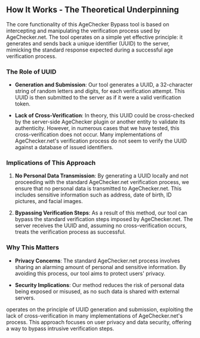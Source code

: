 ## How It Works - The Theoretical Underpinning

The core functionality of this AgeChecker Bypass tool is based on intercepting and manipulating the verification process used by AgeChecker.net. The tool operates on a simple yet effective principle: it generates and sends back a unique identifier (UUID) to the server, mimicking the standard response expected during a successful age verification process. 

### The Role of UUID

- **Generation and Submission**: Our tool generates a UUID, a 32-character string of random letters and digits, for each verification attempt. This UUID is then submitted to the server as if it were a valid verification token.
  
- **Lack of Cross-Verification**: In theory, this UUID could be cross-checked by the server-side AgeChecker plugin or another entity to validate its authenticity. However, in numerous cases that we have tested, this cross-verification does not occur. Many implementations of AgeChecker.net's verification process do not seem to verify the UUID against a database of issued identifiers.

### Implications of This Approach

1. **No Personal Data Transmission**: By generating a UUID locally and not proceeding with the standard AgeChecker.net verification process, we ensure that no personal data is transmitted to AgeChecker.net. This includes sensitive information such as address, date of birth, ID pictures, and facial images.

2. **Bypassing Verification Steps**: As a result of this method, our tool can bypass the standard verification steps imposed by AgeChecker.net. The server receives the UUID and, assuming no cross-verification occurs, treats the verification process as successful.

### Why This Matters

- **Privacy Concerns**: The standard AgeChecker.net process involves sharing an alarming amount of personal and sensitive information. By avoiding this process, our tool aims to protect users' privacy.

- **Security Implications**: Our method reduces the risk of personal data being exposed or misused, as no such data is shared with external servers.

operates on the principle of UUID generation and submission, exploiting the lack of cross-verification in many implementations of AgeChecker.net's process. This approach focuses on user privacy and data security, offering a way to bypass intrusive verification steps.

